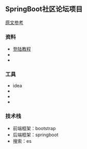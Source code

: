 ## SpringBoot社区论坛项目
[原文参考](https://github.com/codedrinker/community)

### 资料
- [登陆教程](https://docs.github.com/en/developers/apps/building-oauth-apps/creating-an-oauth-app)
- 
- 

###  工具
- idea
- 
- 
- 

###  技术栈
- 前端框架：bootstrap
- 后端框架：springboot
- 搜索：es
